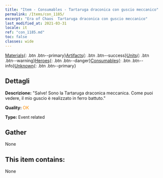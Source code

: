 ```yaml
---
title: "Item - Consumables - Tartaruga draconica con guscio meccanico"
permalink: /Items/con_1185/
excerpt: "Era of Chaos  Tartaruga draconica con guscio meccanico"
last_modified_at: 2021-03-31
locale: it
ref: "con_1185.md"
toc: false
classes: wide
---
```

 [Materials](/it/Items/){: .btn .btn--primary}[Artifacts](/it/Items/Artifacts/){: .btn .btn--success}[Units](/it/Items/Units/){: .btn .btn--warning}[Heroes](/it/Items/Heroes/){: .btn .btn--danger}[Consumables](/it/Items/Consumables/){: .btn .btn--info}[Unknown](/it/Items/Unknown/){: .btn .btn--primary}

## Dettagli
 **Descrizione:** \"Salve! Sono la Tartaruga draconica meccanica. Come puoi vedere, il mio guscio è realizzato in ferro battuto.\"

 **Quality:** <span style="color: #FF8C00">OK</span>

 **Type:** Event related

## Gather

  None

## This item contains:

  None

